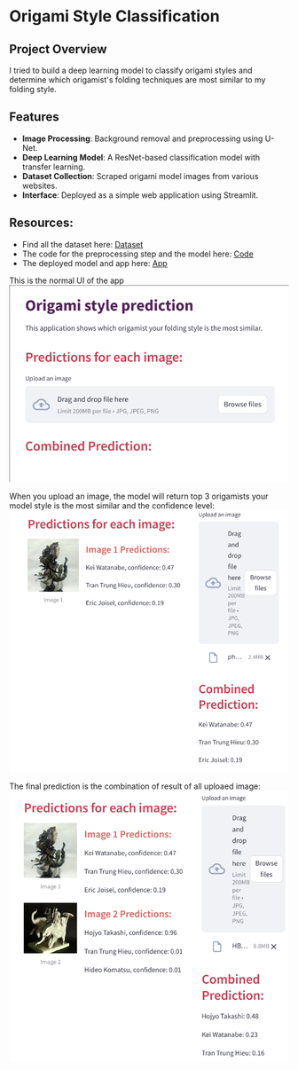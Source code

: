 # Origami Style Classification

## Project Overview
I tried to build a deep learning model to classify origami styles and determine which origamist's folding techniques are most similar to my folding style.

## Features
- **Image Processing**: Background removal and preprocessing using U-Net.
- **Deep Learning Model**: A ResNet-based classification model with transfer learning.
- **Dataset Collection**: Scraped origami model images from various websites.
- **Interface**: Deployed as a simple web application using Streamlit.

## Resources:
- Find all the dataset here: [Dataset](https://www.kaggle.com/datasets/caokhoihuynh/orgami-works-of-some-origamists)
- The code for the preprocessing step and the model here: [Code](https://www.kaggle.com/datasets/caokhoihuynh/orgami-works-of-some-origamists/code)
- The deployed model and app here: [App](https://huggingface.co/spaces/Bonkh/Origami-prediction)

This is the normal UI of the app 
![app ui](Images/normal_UI.png)

When you upload an image, the model will return top 3 origamists your model style is the most similar and the confidence level:
![prediction](Images/prediction.png)

The final prediction is the combination of result of all uploaed image:
![final_prediction](Images/combined_prediction.png)
